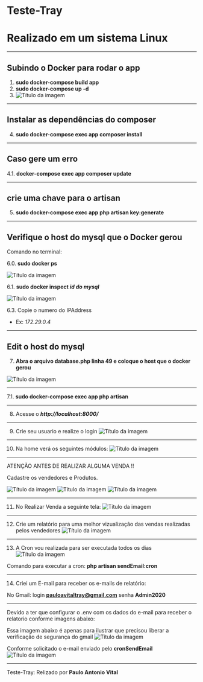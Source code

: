 # Teste-Tray

# Realizado em um sistema Linux

---
## Subindo o Docker para rodar o app
1. **sudo docker-compose build app**
2. **sudo docker-compose up -d**
3. ![Título da imagem](public/img/rodar-docker2.png)

---
## Instalar as dependências do composer
4. **sudo docker-compose exec app composer install**
---

## Caso gere um erro
4.1. **docker-compose exec app composer update**

---

## crie uma chave para o artisan
5. **sudo docker-compose exec app php artisan key:generate**

---

## Verifique o host do mysql que o Docker gerou

Comando no terminal:

6.0. **sudo docker ps**

![Título da imagem](public/img/docker-ps.png)


6.1. **sudo docker inspect _id do mysql_**

![Título da imagem](public/img/docker-inspect.png)

6.3. Copie o numero do IPAddress 
* Ex:  _172.29.0.4_
---

## Edit o host do mysql
7. **Abra o arquivo database.php linha 49 e coloque o host que o docker gerou**

![Título da imagem](public/img/database.png)

---

7.1. **sudo docker-compose exec app php artisan**

---

8. Acesse o **_http://localhost:8000/_**

---

9. Crie seu usuario e realize o login 
![Título da imagem](public/img/login.png)

---

10. Na home verá os seguintes módulos:
![Título da imagem](public/img/tela-principa.png)

---

ATENÇÃO ANTES DE REALIZAR ALGUMA VENDA !!

Cadastre os vendedores e Produtos.

![Título da imagem](public/img/ControleProdutosVendedores.png)
![Título da imagem](public/img/Produto.png)
![Título da imagem](public/img/vendedores.png)

---

11. No Realizar Venda a seguinte tela:
![Título da imagem](public/img/TelaVenda.png)

---

12. Crie um relatório para uma melhor vizualização das vendas realizadas pelos vendedores
![Título da imagem](public/img/RelatorioVendas.png)

---

13. A Cron vou realizada para ser executada todos os dias
![Título da imagem](public/img/cronDiaria.png)

Comando para executar a cron:  **php artisan sendEmail:cron**

---

14. Criei um E-mail para receber os e-mails de relatório: 

No Gmail: 
login **pauloavitaltray@gmail.com**
senha **Admin2020** 

---

Devido a ter que configurar o .env com os dados do e-mail para receber o relatorio conforme imagens abaixo:

Essa imagem abaixo é apenas para ilustrar que precisou liberar a verificação de segurança do gmail
![Título da imagem](public/img/GmailPermitirAppMenosSeguros.png)

Conforme solicitado o e-mail enviado pelo **cronSendEmail**
![Título da imagem](public/img/Email_Enviado.png)


---

Teste-Tray: Relizado por **Paulo Antonio Vital**

